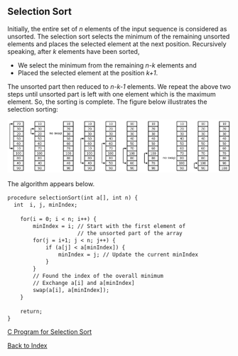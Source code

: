 ## Selection Sort

Initially, the entire set of <i>n</i> elements of the input sequence is considered as unsorted. The
selection sort selects the minimum of the remaining unsorted elements and places the selected element
at the next position. Recursively speaking, after <i>k</i> elements have been sorted, 

- We select the minimum from the remaining <i>n-k</i> elements and 
- Placed the selected element at the position <i>k+1</i>. 

The unsorted part then reduced to <i>n-k-1</i> elements. We repeat the above two steps until unsorted
part is left with one element which is the maximum element. So, the sorting is complete. The figure
below illustrates the selection sorting:
<p style="text-aling:center">
  <img src="../images/selectionSortExample.png">
</p>
The algorithm appears below.

```
procedure selectionSort(int a[], int n) {
  int  i, j, minIndex;

    for(i = 0; i < n; i++) {
        minIndex = i; // Start with the first element of 
                      // the unsorted part of the array 
        for(j = i+1; j < n; j++) {
            if (a[j] < a[minIndex]) {
                minIndex = j; // Update the current minIndex 
            }
        }
        // Found the index of the overall minimum 
        // Exchange a[i] and a[minIndex]
        swap(a[i], a[minIndex]); 
    }

    return;
}
```

[C Program for Selection Sort](../CODES/selectionSortAlgorithm/index.md)

[Back to Index](../index.md)
